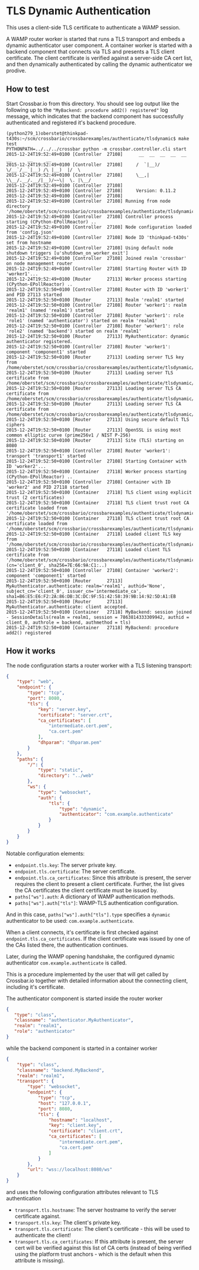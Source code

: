 # TLS Dynamic Authentication

This uses a client-side TLS certificate to authenticate a WAMP session.

A WAMP router worker is started that runs a TLS transport and embeds a dynamic authenticator user component.
A container worker is started with a backend component that connects via TLS and presents a TLS client certificate.
The client certificate is verified against a server-side CA cert list, and then dynamically authenticated by calling the dynamic authenticator we prodive.


## How to test

Start Crossbar.io from this directory. You should see log output like the following up to the `"MyBackend: procedure add2() registered"` log message, which indicates that the backend component has successfully authenticated and registered it's backend procedure.

```console
(python279_1)oberstet@thinkpad-t430s:~/scm/crossbario/crossbarexamples/authenticate/tlsdynamic$ make test
PYTHONPATH=../../../crossbar python -m crossbar.controller.cli start
2015-12-24T19:52:49+0100 [Controller  27108]      __  __  __  __  __  __      __     __
2015-12-24T19:52:49+0100 [Controller  27108]     /  `|__)/  \/__`/__`|__) /\ |__)  |/  \
2015-12-24T19:52:49+0100 [Controller  27108]     \__,|  \\__/.__/.__/|__)/~~\|  \. |\__/
2015-12-24T19:52:49+0100 [Controller  27108]
2015-12-24T19:52:49+0100 [Controller  27108]     Version: 0.11.2
2015-12-24T19:52:49+0100 [Controller  27108]
2015-12-24T19:52:49+0100 [Controller  27108] Running from node directory '/home/oberstet/scm/crossbario/crossbarexamples/authenticate/tlsdynamic/.crossbar'
2015-12-24T19:52:49+0100 [Controller  27108] Controller process starting (CPython-EPollReactor) ..
2015-12-24T19:52:49+0100 [Controller  27108] Node configuration loaded from 'config.json'
2015-12-24T19:52:49+0100 [Controller  27108] Node ID 'thinkpad-t430s' set from hostname
2015-12-24T19:52:49+0100 [Controller  27108] Using default node shutdown triggers [u'shutdown_on_worker_exit']
2015-12-24T19:52:49+0100 [Controller  27108] Joined realm 'crossbar' on node management router
2015-12-24T19:52:49+0100 [Controller  27108] Starting Router with ID 'worker1'...
2015-12-24T19:52:49+0100 [Router      27113] Worker process starting (CPython-EPollReactor) ..
2015-12-24T19:52:50+0100 [Controller  27108] Router with ID 'worker1' and PID 27113 started
2015-12-24T19:52:50+0100 [Router      27113] Realm 'realm1' started
2015-12-24T19:52:50+0100 [Controller  27108] Router 'worker1': realm 'realm1' (named 'realm1') started
2015-12-24T19:52:50+0100 [Controller  27108] Router 'worker1': role 'role1' (named 'authenticator') started on realm 'realm1'
2015-12-24T19:52:50+0100 [Controller  27108] Router 'worker1': role 'role2' (named 'backend') started on realm 'realm1'
2015-12-24T19:52:50+0100 [Router      27113] MyAuthenticator: dynamic authenticator registered.
2015-12-24T19:52:50+0100 [Controller  27108] Router 'worker1': component 'component1' started
2015-12-24T19:52:50+0100 [Router      27113] Loading server TLS key from /home/oberstet/scm/crossbario/crossbarexamples/authenticate/tlsdynamic/.crossbar/server.key
2015-12-24T19:52:50+0100 [Router      27113] Loading server TLS certificate from /home/oberstet/scm/crossbario/crossbarexamples/authenticate/tlsdynamic/.crossbar/server.crt
2015-12-24T19:52:50+0100 [Router      27113] Loading server TLS CA certificate from /home/oberstet/scm/crossbario/crossbarexamples/authenticate/tlsdynamic/.crossbar/intermediate.cert.pem
2015-12-24T19:52:50+0100 [Router      27113] Loading server TLS CA certificate from /home/oberstet/scm/crossbario/crossbarexamples/authenticate/tlsdynamic/.crossbar/ca.cert.pem
2015-12-24T19:52:50+0100 [Router      27113] Using secure default TLS ciphers
2015-12-24T19:52:50+0100 [Router      27113] OpenSSL is using most common elliptic curve (prime256v1 / NIST P-256)
2015-12-24T19:52:50+0100 [Router      27113] Site (TLS) starting on 8080
2015-12-24T19:52:50+0100 [Controller  27108] Router 'worker1': transport 'transport1' started
2015-12-24T19:52:50+0100 [Controller  27108] Starting Container with ID 'worker2'...
2015-12-24T19:52:50+0100 [Container   27118] Worker process starting (CPython-EPollReactor) ..
2015-12-24T19:52:50+0100 [Controller  27108] Container with ID 'worker2' and PID 27118 started
2015-12-24T19:52:50+0100 [Container   27118] TLS client using explicit trust (2 certificates)
2015-12-24T19:52:50+0100 [Container   27118] TLS client trust root CA certificate loaded from '/home/oberstet/scm/crossbario/crossbarexamples/authenticate/tlsdynamic/.crossbar/intermediate.cert.pem'
2015-12-24T19:52:50+0100 [Container   27118] TLS client trust root CA certificate loaded from '/home/oberstet/scm/crossbario/crossbarexamples/authenticate/tlsdynamic/.crossbar/ca.cert.pem'
2015-12-24T19:52:50+0100 [Container   27118] Loaded client TLS key from '/home/oberstet/scm/crossbario/crossbarexamples/authenticate/tlsdynamic/.crossbar/client.key'
2015-12-24T19:52:50+0100 [Container   27118] Loaded client TLS certificate from '/home/oberstet/scm/crossbario/crossbarexamples/authenticate/tlsdynamic/.crossbar/client.crt' (cn='client_0', sha256=7E:66:9A:C1:..)
2015-12-24T19:52:50+0100 [Controller  27108] Container 'worker2': component 'component1' started
2015-12-24T19:52:50+0100 [Router      27113] MyAuthenticator.authenticate: realm='realm1', authid='None', subject_cn='client_0', issuer_cn='intermediate_ca', sha1=B6:E5:E6:F2:2A:86:DB:3C:DC:9F:51:42:58:39:9B:14:92:5D:A1:EB
2015-12-24T19:52:50+0100 [Router      27113] MyAuthenticator.authenticate: client accepted.
2015-12-24T19:52:50+0100 [Container   27118] MyBackend: session joined - SessionDetails(realm = realm1, session = 7863814333309942, authid = client_0, authrole = backend, authmethod = tls)
2015-12-24T19:52:50+0100 [Container   27118] MyBackend: procedure add2() registered
```

## How it works

The node configuration starts a router worker with a TLS listening transport:

```json
{
    "type": "web",
    "endpoint": {
        "type": "tcp",
        "port": 8080,
        "tls": {
            "key": "server.key",
            "certificate": "server.crt",
            "ca_certificates": [
                "intermediate.cert.pem",
                "ca.cert.pem"
            ],
            "dhparam": "dhparam.pem"
        }
    },
    "paths": {
        "/": {
            "type": "static",
            "directory": "../web"
        },
        "ws": {
            "type": "websocket",
            "auth": {
                "tls": {
                    "type": "dynamic",
                    "authenticator": "com.example.authenticate"
                }
            }
        }
    }
}
```

Notable configuration elements:

* `endpoint.tls.key`: The server private key.
* `endpoint.tls.certificate`: The server certificate.
* `endpoint.tls.ca_certificates`: Since this attribute is present, the server requires the client to present a client certificate. Further, the list gives the CA certificates the client certificate must be issued by.
* `paths["ws"].auth`: A dictionary of WAMP authentication methods.
* `paths["ws"].auth["tls"]`: WAMP-TLS authentication configuration.

And in this case, `paths["ws"].auth["tls"].type` specifies a `dynamic` authenticator to be used: `com.example.authenticate`.

When a client connects, it's certificate is first checked against `endpoint.tls.ca_certificates`. If the client certificate was issued by one of the CAs listed there, the authentication continues.

Later, during the WAMP opening handshake, the configured dynamic authenticator `com.example.authenticate` is called.

This is a procedure implemented by the user that will get called by Crossbar.io together with detailed information about the connecting client, including it's certificate.

The authenticator component is started inside the router worker

```json
{
   "type": "class",
   "classname": "authenticator.MyAuthenticator",
   "realm": "realm1",
   "role": "authenticator"
}
```

while the backend component is started in a container worker

```json
{
    "type": "class",
    "classname": "backend.MyBackend",
    "realm": "realm1",
    "transport": {
        "type": "websocket",
        "endpoint": {
            "type": "tcp",
            "host": "127.0.0.1",
            "port": 8080,
            "tls": {
                "hostname": "localhost",
                "key": "client.key",
                "certificate": "client.crt",
                "ca_certificates": [
                    "intermediate.cert.pem",
                    "ca.cert.pem"
                ]
            }
        },
        "url": "wss://localhost:8080/ws"
    }
}
```

and uses the following configuration attributes relevant to TLS authentication

* `transport.tls.hostname`: The server hostname to verify the server certificate against.
* `transport.tls.key`: The client's private key.
* `transport.tls.certificate`: The client's certificate - this will be used to authenticate the client!
* `transport.tls.ca_certificates`: If this attribute is present, the server cert will be verified against this list of CA certs (instead of being verified using the platform trust anchors - which is the default when this attribute is missing).

